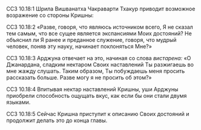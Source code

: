 ССЗ 10.18:1	Шрила Вишванатха Чакраварти Тхакур приводит возможное возражение со стороны Кришны:

ССЗ 10.18:2	«Разве, говоря, что являюсь источником всего, Я не сказал тем самым, что все сущее является экспансиями Моих достояний? Не объяснил ли Я ранее и преданное служение, говоря, что мудрый человек, поняв эту науку, начинает поклоняться Мне?»

ССЗ 10.18:3	Арджуна отвечает на это, начиная со слова _вистарена:_ «О Джанардана, сладким нектаром Своих наставлений Ты разжигаешь во мне жажду слушать. Таким образом, Ты побуждаешь меня просить рассказать больше. Разве могу я не просить об этом?»

ССЗ 10.18:4	Впитывая нектар наставлений Кришны, уши Арджуны приобрели способность ощущать вкус, как если бы они стали двумя языками.

ССЗ 10.18:5	Сейчас Кришна приступит к описанию Своих достояний и продолжит делать это до конца главы.